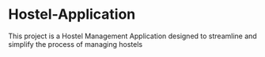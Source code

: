 # Hostel-Application
This project is a Hostel Management Application designed to streamline and simplify the process of managing hostels
